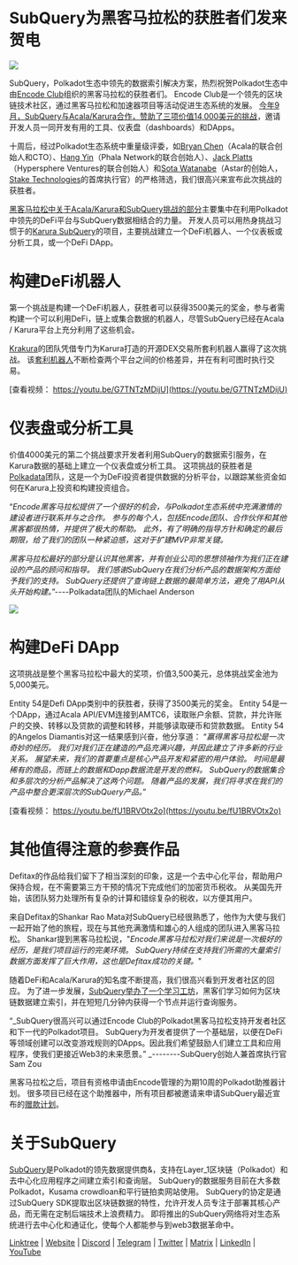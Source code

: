 # SubQuery为黑客马拉松的获胜者们发来贺电

![](https://miro.medium.com/max/1400/1*KSv8qczywRPCEvWXeYiDNA.png)

SubQuery，Polkadot生态中领先的数据索引解决方案，热烈祝贺Polkadot生态中由[Encode Club](https://www.encode.club/)组织的黑客马拉松的获胜者们。 Encode Club是一个领先的区块链技术社区，通过黑客马拉松和加速器项目等活动促进生态系统的发展。  [今年9月，SubQuery与Acala/Karura合作，赞助了三项价值14,000美元的挑战](https://subquery.medium.com/september-2021-recap-783b9b574b42)，邀请开发人员一同开发有用的工具、仪表盘（dashboards）和DApps。

十周后，经过Polkadot生态系统中重量级评委，如[Bryan Chen](https://twitter.com/XiliangChen)（Acala的联合创始人和CTO）、[Hang Yin](https://twitter.com/bgmshana)（Phala Network的联合创始人）、[Jack Platts](https://twitter.com/jackbplatts)（Hypersphere Ventures的联合创始人）和[Sota Watanabe](https://twitter.com/WatanabeSota)（Astar的创始人，[Stake Technologies](https://medium.com/encode-club/polkadot-hack-finale-prizewinners-and-summary-931627c64d9)的首席执行官）的严格筛选，我们很高兴来宣布此次挑战的获胜者。

[黑客马拉松中关于Acala/Karura和SubQuery挑战的部分](https://medium.com/encode-club/polkadot-hack-challenges-7cfeba1a4c0e)主要集中在利用Polkadot中领先的DeFi平台与SubQuery数据相结合的力量。 开发人员可以用热身挑战习惯于的[Karura SubQuery](https://explorer.subquery.network/subquery/AcalaNetwork/karura)的项目，主要挑战建立一个DeFi机器人、一个仪表板或分析工具，或一个DeFi DApp。

# 构建DeFi机器人

第一个挑战是构建一个DeFi机器人，获胜者可以获得3500美元的奖金，参与者需构建一个可以利用DeFi，链上或集合数据的机器人，尽管SubQuery已经在Acala / Karura平台上充分利用了这些机会。

[Krakura](https://github.com/houtenbos/krakura-bot)的团队凭借专门为Karura打造的开源DEX交易所套利机器人赢得了这次挑战。  该[套利机器人](https://github.com/houtenbos/krakura-bot)不断检查两个平台之间的价格差异，并在有利可图时执行交易。

[查看视频： https://youtu.be/G7TNTzMDijU](https://youtu.be/G7TNTzMDijU)

# 仪表盘或分析工具

价值4000美元的第二个挑战要求开发者利用SubQuery的数据索引服务，在Karura数据的基础上建立一个仪表盘或分析工具。 这项挑战的获胜者是[Polkadata](https://www.polkadata.xyz/)团队，这是一个为DeFi投资者提供数据的分析平台，以跟踪某些资金如何在Karura上投资和构建投资组合。

“_Encode黑客马拉松提供了一个很好的机会，与Polkadot生态系统中充满激情的建设者进行联系并与之合作。 参与的每个人，包括Encode团队、合作伙伴和其他黑客都很热情，并提供了极大的帮助。 此外，有了明确的指导方针和确定的最后期限，给了我们的团队一种紧迫感，这对于扩建MVP非常关键。_

_黑客马拉松最好的部分是认识其他黑客，并有创业公司的思想领袖作为我们正在建设的产品的顾问和指导。 我们感谢SubQuery在我们分析产品的数据架构方面给予我们的支持。 SubQuery还提供了查询链上数据的最简单方法，避免了用API从头开始构建。_”----Polkadata团队的Michael Anderson

![](https://miro.medium.com/max/1400/0*o01LCEIOu-FyUOWx)

# 构建DeFi DApp

这项挑战是整个黑客马拉松中最大的奖项，价值3,500美元，总体挑战奖金池为5,000美元。

Entity 54是Defi DApp类别中的获胜者，获得了3500美元的奖金。 Entity 54是一个DApp，通过Acala API/EVM连接到AMTC6，读取账户余额、贷款，并允许账户的交换、转移以及贷款的调整和转移，并能够读取硬币和贷款数据。 Entity 54的Angelos Diamantis对这一结果感到兴奋，他分享道： “_赢得黑客马拉松是一次奇妙的经历。 我们对我们正在建造的产品充满兴趣，并因此建立了许多新的行业关系。 展望未来，我们的首要重点是核心产品开发和紧密的用户体验。 时间是最稀有的商品，而链上的数据和Dapp数据流是开发的燃料。 SubQuery的数据集合和多层次的分析产品解决了这两个问题。 随着产品的发展，我们将寻求在我们的产品中整合更深层次的SubQuery产品。_”

[查看视频： https://youtu.be/fU1BRVOtx2o](https://youtu.be/fU1BRVOtx2o)

# 其他值得注意的参赛作品

Defitax的作品给我们留下了相当深刻的印象，这是一个去中心化平台，帮助用户保持合规，在不需要第三方干预的情况下完成他们的加密货币税收。 从美国先开始，该团队努力处理所有复杂的计算和错综复杂的税收，以方便其用户。

来自Defitax的Shankar Rao Mata对SubQuery已经很熟悉了，他作为大使与我们一起开始了他的旅程，现在与其他充满激情和雄心的人组成的团队进入黑客马拉松。 Shankar提到黑客马拉松说，"_Encode黑客马拉松对我们来说是一次极好的经历，是我们项目运行的完美环境。 SubQuery持续在支持我们所需的大量索引数据方面发挥了巨大作用，这也是Defitax成功的关键。_"

随着DeFi和Acala/Karura的知名度不断提高，我们很高兴看到开发者社区的回应。 为了进一步发展，[SubQuery举办了一个学习工坊](https://www.youtube.com/watch?v=QUtWC_LZM8Q)，黑客们学习如何为区块链数据建立索引，并在短短几分钟内获得一个节点并运行查询服务。

“_SubQuery很高兴可以通过Encode Club的Polkadot黑客马拉松支持开发者社区和下一代的Polkadot项目。 SubQuery为开发者提供了一个基础层，以便在DeFi等领域创建可以改变游戏规则的DApps。因此我们希望鼓励人们建立工具和应用程序，使我们更接近Web3的未来愿景。” _--------SubQuery创始人兼首席执行官Sam Zou

黑客马拉松之后，项目有资格申请由Encode管理的为期10周的Polkadot助推器计划。 很多项目已经在这个助推器中，所有项目都被邀请来申请SubQuery最近宣布的[赠款计划](https://subquery.network/grants)。

# 关于SubQuery

[SubQuery](https://subquery.network/)是Polkadot的领先数据提供商&，支持在Layer_1区块链（Polkadot）和去中心化应用程序之间建立索引和查询层。 SubQuery的数据服务目前在大多数Polkadot，Kusama crowdloan和平行链拍卖网站使用。 SubQuery的协定是通过SubQuery SDK提取出区块链数据的特性，允许开发人员专注于部署其核心产品，而无需在定制后端技术上浪费精力。 即将推出的SubQuery网络将对生态系统进行去中心化和通证化，使每个人都能参与到web3数据革命中。

[Linktree](https://linktr.ee/subquerynetwork)  |  [Website](https://subquery.network/)  |  [Discord](https://discord.com/invite/78zg8aBSMG)  |  [Telegram](https://t.me/subquerynetwork)  |  [Twitter](https://twitter.com/subquerynetwork)  |  [Matrix](https://matrix.to/#/#subquery:matrix.org)  |  [LinkedIn](https://www.linkedin.com/company/subquery)  |  [YouTube](https://www.youtube.com/channel/UCi1a6NUUjegcLHDFLr7CqLw)

